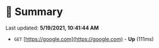 # 📖 Summary
Last updated: **5/19/2021, 10:41:44 AM**

- `GET` [https://google.com](https://google.com) - **Up** (111ms)
